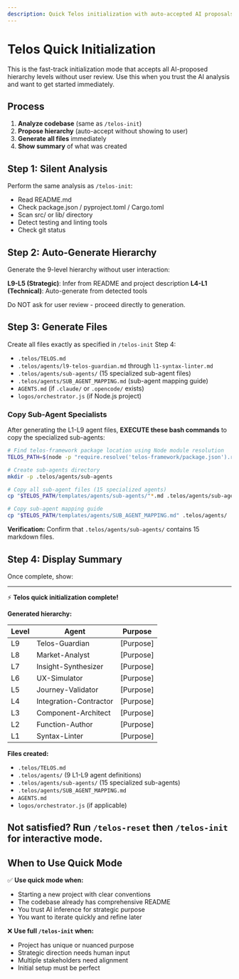 ```yaml
---
description: Quick Telos initialization with auto-accepted AI proposals
---
```


# Telos Quick Initialization

This is the fast-track initialization mode that accepts all AI-proposed
hierarchy levels without user review. Use this when you trust the AI analysis
and want to get started immediately.

## Process

1. **Analyze codebase** (same as `/telos-init`)
2. **Propose hierarchy** (auto-accept without showing to user)
3. **Generate all files** immediately
4. **Show summary** of what was created

## Step 1: Silent Analysis

Perform the same analysis as `/telos-init`:

- Read README.md
- Check package.json / pyproject.toml / Cargo.toml
- Scan src/ or lib/ directory
- Detect testing and linting tools
- Check git status

## Step 2: Auto-Generate Hierarchy

Generate the 9-level hierarchy without user interaction:

**L9-L5 (Strategic)**: Infer from README and project description **L4-L1
(Technical)**: Auto-generate from detected tools

Do NOT ask for user review - proceed directly to generation.

## Step 3: Generate Files

Create all files exactly as specified in `/telos-init` Step 4:

- `.telos/TELOS.md`
- `.telos/agents/l9-telos-guardian.md` through `l1-syntax-linter.md`
- `.telos/agents/sub-agents/` (15 specialized sub-agent files)
- `.telos/agents/SUB_AGENT_MAPPING.md` (sub-agent mapping guide)
- `AGENTS.md` (if `.claude/` or `.opencode/` exists)
- `logos/orchestrator.js` (if Node.js project)

### Copy Sub-Agent Specialists

After generating the L1-L9 agent files, **EXECUTE these bash commands** to copy the specialized sub-agents:

```bash
# Find telos-framework package location using Node module resolution
TELOS_PATH=$(node -p "require.resolve('telos-framework/package.json').replace('/package.json', '')")

# Create sub-agents directory
mkdir -p .telos/agents/sub-agents

# Copy all sub-agent files (15 specialized agents)
cp "$TELOS_PATH/templates/agents/sub-agents/"*.md .telos/agents/sub-agents/

# Copy sub-agent mapping guide
cp "$TELOS_PATH/templates/agents/SUB_AGENT_MAPPING.md" .telos/agents/
```

**Verification:** Confirm that `.telos/agents/sub-agents/` contains 15 markdown files.

## Step 4: Display Summary

Once complete, show:

---
⚡ **Telos quick initialization complete!**

**Generated hierarchy:**

| Level | Agent | Purpose |
|-------|-------|---------|
| L9 | Telos-Guardian | [Purpose] |
| L8 | Market-Analyst | [Purpose] |
| L7 | Insight-Synthesizer | [Purpose] |
| L6 | UX-Simulator | [Purpose] |
| L5 | Journey-Validator | [Purpose] |
| L4 | Integration-Contractor | [Purpose] |
| L3 | Component-Architect | [Purpose] |
| L2 | Function-Author | [Purpose] |
| L1 | Syntax-Linter | [Purpose] |

**Files created:**
- `.telos/TELOS.md`
- `.telos/agents/` (9 L1-L9 agent definitions)
- `.telos/agents/sub-agents/` (15 specialized sub-agents)
- `.telos/agents/SUB_AGENT_MAPPING.md`
- `AGENTS.md`
- `logos/orchestrator.js` (if applicable)

**Not satisfied?** Run `/telos-reset` then `/telos-init` for interactive mode.
---

## When to Use Quick Mode

✅ **Use quick mode when:**

- Starting a new project with clear conventions
- The codebase already has comprehensive README
- You trust AI inference for strategic purpose
- You want to iterate quickly and refine later

❌ **Use full `/telos-init` when:**

- Project has unique or nuanced purpose
- Strategic direction needs human input
- Multiple stakeholders need alignment
- Initial setup must be perfect

